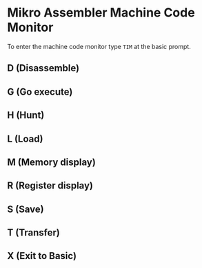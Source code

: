 # Mikro Assembler Machine Code Monitor

To enter the machine code monitor type `TIM` at the basic prompt.


## D (Disassemble)

## G (Go execute)

## H (Hunt)

## L (Load)

## M (Memory display)

## R (Register display)

## S (Save)

## T (Transfer)

## X (Exit to Basic)

